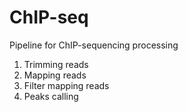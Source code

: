 # ChIP-seq
Pipeline for ChIP-sequencing processing


1) Trimming reads
2) Mapping reads
3) Filter mapping reads
4) Peaks calling


